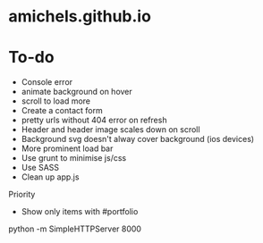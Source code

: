 # amichels.github.io

# To-do
* Console error
* animate background on hover
* scroll to load more
* Create a contact form
* pretty urls without 404 error on refresh
* Header and header image scales down on scroll
* Background svg doesn't alway cover background (ios devices)
* More prominent load bar
* Use grunt to minimise js/css
* Use SASS
* Clean up app.js

Priority
* Show only items with #portfolio

python -m SimpleHTTPServer 8000